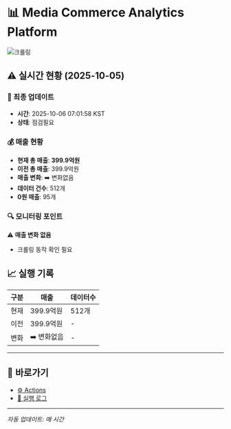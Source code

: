 # 📊 Media Commerce Analytics Platform

![크롤링](https://img.shields.io/badge/크롤링-점검필요-yellow)

## ⚠️ 실시간 현황 (2025-10-05)

### 📍 최종 업데이트
- **시간**: 2025-10-06 07:01:58 KST
- **상태**: 점검필요

### 💰 매출 현황
- **현재 총 매출**: **399.9억원**
- **이전 총 매출**: 399.9억원
- **매출 변화**: ➡️ 변화없음
- **데이터 건수**: 512개
- **0원 매출**: 95개

### 🔍 모니터링 포인트

⚠️ **매출 변화 없음**
- 크롤링 동작 확인 필요


## 📈 실행 기록

| 구분 | 매출 | 데이터수 |
|------|------|----------|
| 현재 | 399.9억원 | 512개 |
| 이전 | 399.9억원 | - |
| 변화 | ➡️ 변화없음 | - |

---

## 🔗 바로가기

- [⚙️ Actions](../../actions)
- [📝 실행 로그](../../actions/workflows/daily_scraping.yml)

---

*자동 업데이트: 매 시간*
